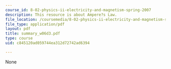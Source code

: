 ```yaml
---
course_id: 8-02-physics-ii-electricity-and-magnetism-spring-2007
description: This resource is about Ampere?s Law.
file_location: /coursemedia/8-02-physics-ii-electricity-and-magnetism-spring-2007/c845120ad059744ea312d72742ad6394_summary_w06d3.pdf
file_type: application/pdf
layout: pdf
title: summary_w06d3.pdf
type: course
uid: c845120ad059744ea312d72742ad6394

---
```

None